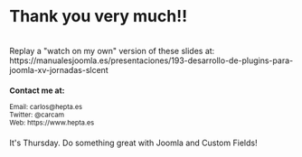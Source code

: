 
<br/>
<h1>Thank you very much!!</h1>

<div>
<br/>Replay a "watch on my own" version of these slides at: 
<br/>
https://manualesjoomla.es/presentaciones/193-desarrollo-de-plugins-para-joomla-xv-jornadas-slcent
</div>
<div style="margin-top: 20px; margin-bottom: 20px;font-size: smaller">
<h3>Contact me at:</h3>
Email: carlos@hepta.es
<br/>
Twitter: @carcam
<br/>
Web: https://www.hepta.es
</div>
<div>
It's Thursday. Do something great with Joomla and Custom Fields!
</div>
